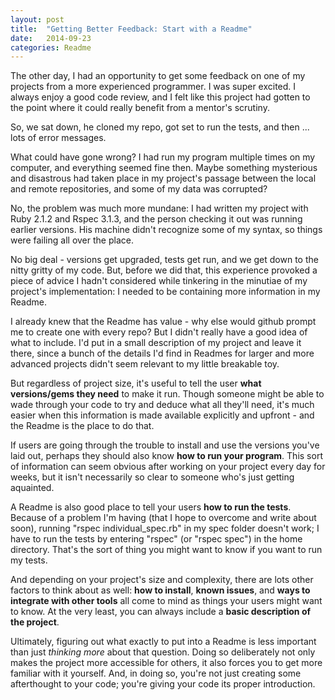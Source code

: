 ```yaml
---
layout: post
title:  "Getting Better Feedback: Start with a Readme"
date:   2014-09-23 
categories: Readme
---
```


The other day, I had an opportunity to get some feedback on one of my projects from a more experienced programmer. I was super excited. I always enjoy a good code review, and I felt like this project had gotten to the point where it could really benefit from a mentor's scrutiny.

So, we sat down, he cloned my repo, got set to run the tests, and then ... lots of error messages.

What could have gone wrong? I had run my program multiple times on my computer, and everything seemed fine then. Maybe something mysterious and disastrous had taken place in my project's passage between the local and remote repositories, and some of my data was corrupted?

No, the problem was much more mundane: I had written my project with Ruby 2.1.2 and Rspec 3.1.3, and the person checking it out was running earlier versions. His machine didn't recognize some of my syntax, so things were failing all over the place.

No big deal - versions get upgraded, tests get run, and we get down to the nitty gritty of my code. But, before we did that, this experience provoked a piece of advice I hadn't considered while tinkering in the minutiae of my project's implementation: I needed to be containing more information in my Readme.

I already knew that the Readme has value - why else would github prompt me to create one with every repo? But I didn't really have a good idea of what to include. I'd put in a small description of my project and leave it there, since a bunch of the details I'd find in Readmes for larger and more advanced projects didn't seem relevant to my little breakable toy.

But regardless of project size, it's useful to tell the user **what versions/gems they need** to make it run. Though someone might be able to wade through your code to try and deduce what all they'll need, it's much easier when this information is made available explicitly and upfront - and the Readme is the place to do that.

If users are going through the trouble to install and use the versions you've laid out, perhaps they should also know **how to run your program**. This sort of information can seem obvious after working on your project every day for weeks, but it isn't necessarily so clear to someone who's just getting aquainted.

A Readme is also good place to tell your users **how to run the tests**. Because of a problem I'm having (that I hope to overcome and write about soon), running "rspec individual_spec.rb" in my spec folder doesn't work; I have to run the tests by entering "rspec" (or "rspec spec") in the home directory. That's the sort of thing you might want to know if you want to run my tests.

And depending on your project's size and complexity, there are lots other factors to think about as well: **how to install**, **known issues**, and **ways to integrate with other tools** all come to mind as things your users might want to know. At the very least, you can always include a **basic description of the project**.

Ultimately, figuring out what exactly to put into a Readme is less important than just *thinking more* about that question. Doing so deliberately not only makes the project more accessible for others, it also forces you to get more familiar with it yourself. And, in doing so, you're not just creating some afterthought to your code; you're giving your code its proper introduction.

